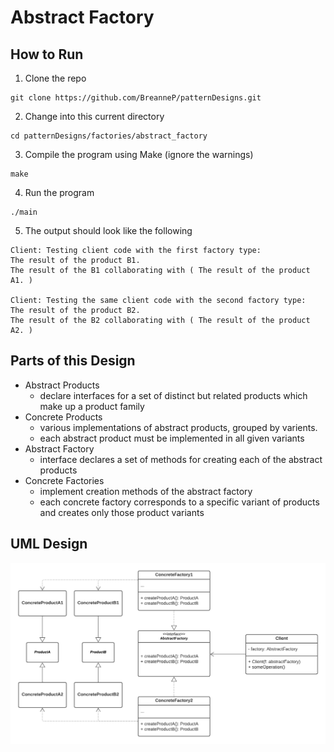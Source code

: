 # Abstract Factory

## How to Run
1. Clone the repo
```
git clone https://github.com/BreanneP/patternDesigns.git
```

2. Change into this current directory
```
cd patternDesigns/factories/abstract_factory
```

3. Compile the program using Make (ignore the warnings)
```
make
```

4. Run the program
```
./main
```

5. The output should look like the following
```
Client: Testing client code with the first factory type:
The result of the product B1.
The result of the B1 collaborating with ( The result of the product A1. )

Client: Testing the same client code with the second factory type:
The result of the product B2.
The result of the B2 collaborating with ( The result of the product A2. )
```


## Parts of this Design
  * Abstract Products
    * declare interfaces for a set of distinct but related products which make up a product family
  * Concrete Products
    * various implementations of abstract products, grouped by varients.
    * each abstract product must be implemented in all given variants
  * Abstract Factory
    * interface declares a set of methods for creating each of the abstract products
  * Concrete Factories
    * implement creation methods of the abstract factory
    * each concrete factory corresponds to a specific variant of products and creates only those product variants

## UML Design

![Alt text](AbstractFactory.png?raw=true "Title") 